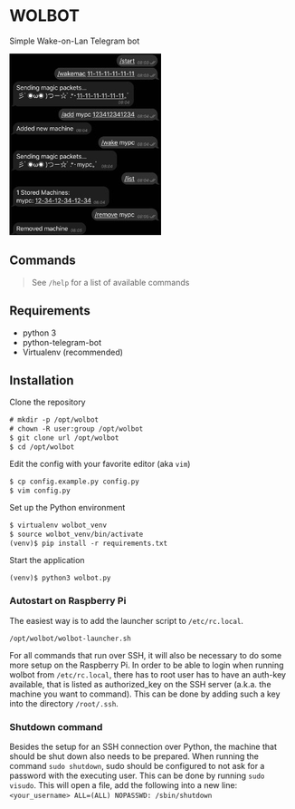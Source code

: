 # WOLBOT

Simple Wake-on-Lan Telegram bot

![chat example](images/chat.jpg)

## Commands

> See `/help` for a list of available commands

## Requirements
- python 3
- python-telegram-bot
- Virtualenv (recommended)

## Installation

Clone the repository
```
# mkdir -p /opt/wolbot
# chown -R user:group /opt/wolbot
$ git clone url /opt/wolbot
$ cd /opt/wolbot
```

Edit the config with your favorite editor (aka `vim`)
```
$ cp config.example.py config.py
$ vim config.py
```

Set up the Python environment
```
$ virtualenv wolbot_venv
$ source wolbot_venv/bin/activate
(venv)$ pip install -r requirements.txt
```

Start the application
```
(venv)$ python3 wolbot.py
```

### Autostart on Raspberry Pi

The easiest way is to add the launcher script to `/etc/rc.local`.
```
/opt/wolbot/wolbot-launcher.sh
```

For all commands that run over SSH, it will also be necessary to do some more setup on the Raspberry Pi.
In order to be able to login when running wolbot from `/etc/rc.local`, there has to root user has to have an auth-key available, that is listed as authorized_key on the SSH server (a.k.a. the machine you want to command). This can be done by adding such a key into the directory `/root/.ssh`.

### Shutdown command

Besides the setup for an SSH connection over Python, the machine that should be shut down also needs to be prepared.
When running the command `sudo shutdown`, sudo should be configured to not ask for a password with the executing user.
This can be done by running `sudo visudo`. This will open a file, add the following into a new line: `<your_username> ALL=(ALL) NOPASSWD: /sbin/shutdown`
